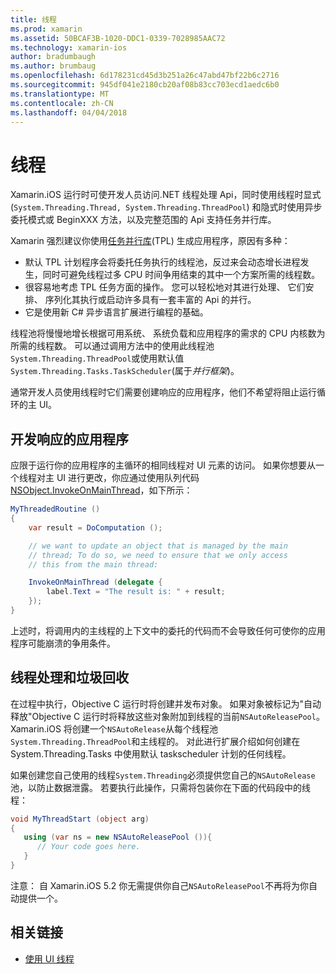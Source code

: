 ```yaml
---
title: 线程
ms.prod: xamarin
ms.assetid: 50BCAF3B-1020-DDC1-0339-7028985AAC72
ms.technology: xamarin-ios
author: bradumbaugh
ms.author: brumbaug
ms.openlocfilehash: 6d178231cd45d3b251a26c47abd47bf22b6c2716
ms.sourcegitcommit: 945df041e2180cb20af08b83cc703ecd1aedc6b0
ms.translationtype: MT
ms.contentlocale: zh-CN
ms.lasthandoff: 04/04/2018
---
```

# <a name="threading"></a>线程

Xamarin.iOS 运行时可使开发人员访问.NET 线程处理 Api，同时使用线程时显式 (`System.Threading.Thread, System.Threading.ThreadPool`) 和隐式时使用异步委托模式或 BeginXXX 方法，以及完整范围的 Api 支持任务并行库。



Xamarin 强烈建议你使用[任务并行库](http://msdn.microsoft.com/en-us/library/dd460717.aspx)(TPL) 生成应用程序，原因有多种：
-  默认 TPL 计划程序会将委托任务执行的线程池，反过来会动态增长进程发生，同时可避免线程过多 CPU 时间争用结束的其中一个方案所需的线程数。 
-  很容易地考虑 TPL 任务方面的操作。 您可以轻松地对其进行处理、 它们安排、 序列化其执行或启动许多具有一套丰富的 Api 的并行。 
-  它是使用新 C# 异步语言扩展进行编程的基础。 


线程池将慢慢地增长根据可用系统、 系统负载和应用程序的需求的 CPU 内核数为所需的线程数。 可以通过调用方法中的使用此线程池`System.Threading.ThreadPool`或使用默认值`System.Threading.Tasks.TaskScheduler`(属于*并行框架*)。

通常开发人员使用线程时它们需要创建响应的应用程序，他们不希望将阻止运行循环的主 UI。

 <a name="Developing_Responsive_Applications" />


## <a name="developing-responsive-applications"></a>开发响应的应用程序

应限于运行你的应用程序的主循环的相同线程对 UI 元素的访问。 如果你想要从一个线程对主 UI 进行更改，你应通过使用队列代码[NSObject.InvokeOnMainThread](https://developer.xamarin.com/api/type/Foundation.NSObject/)，如下所示：

```csharp
MyThreadedRoutine ()  
{  
    var result = DoComputation ();  

    // we want to update an object that is managed by the main
    // thread; To do so, we need to ensure that we only access
    // this from the main thread:

    InvokeOnMainThread (delegate {  
        label.Text = "The result is: " + result;  
    });
}
```

上述时，将调用内的主线程的上下文中的委托的代码而不会导致任何可使你的应用程序可能崩溃的争用条件。

 <a name="Threading_and_Garbage_Collection" />


## <a name="threading-and-garbage-collection"></a>线程处理和垃圾回收

在过程中执行，Objective C 运行时将创建并发布对象。 如果对象被标记为"自动释放"Objective C 运行时将释放这些对象附加到线程的当前`NSAutoReleasePool`。 Xamarin.iOS 将创建一个`NSAutoRelease`从每个线程池`System.Threading.ThreadPool`和主线程的。 对此进行扩展介绍如何创建在 System.Threading.Tasks 中使用默认 taskscheduler 计划的任何线程。

如果创建您自己使用的线程`System.Threading`必须提供您自己的`NSAutoRelease`池，以防止数据泄露。 若要执行此操作，只需将包装你在下面的代码段中的线程：

```csharp
void MyThreadStart (object arg)
{
   using (var ns = new NSAutoReleasePool ()){
      // Your code goes here.
   }
}
```

注意： 自 Xamarin.iOS 5.2 你无需提供你自己`NSAutoReleasePool`不再将为你自动提供一个。


## <a name="related-links"></a>相关链接

- [使用 UI 线程](~/ios/user-interface/ios-ui/ui-thread.md)
